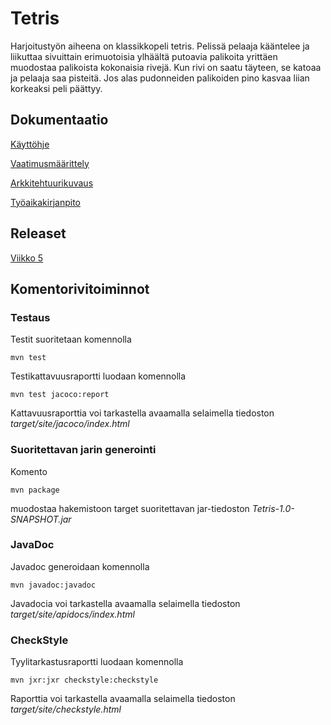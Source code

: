 # Tetris
Harjoitustyön aiheena on klassikkopeli tetris. Pelissä pelaaja kääntelee ja liikuttaa sivuittain erimuotoisia ylhäältä putoavia palikoita yrittäen muodostaa palikoista kokonaisia rivejä. Kun rivi on saatu täyteen, se katoaa ja pelaaja saa pisteitä. Jos alas pudonneiden palikoiden pino kasvaa liian korkeaksi peli päättyy.

## Dokumentaatio

[Käyttöhje](/dokumentaatio/kayttoohje.md)

[Vaatimusmäärittely](/dokumentaatio/vaatimusmaarittely.md)

[Arkkitehtuurikuvaus](/dokumentaatio/arkkitehtuuri.md)

[Työaikakirjanpito](/dokumentaatio/tuntikirjanpito.md)

## Releaset

[Viikko 5](https://github.com/helihyv/ot-harjoitustyo/releases/tag/Viikko5)

## Komentorivitoiminnot

### Testaus

Testit suoritetaan komennolla

`mvn test`

Testikattavuusraportti luodaan komennolla

`mvn test jacoco:report`

Kattavuusraporttia voi tarkastella avaamalla selaimella tiedoston _target/site/jacoco/index.html_

### Suoritettavan jarin generointi

Komento

`mvn package`

muodostaa hakemistoon target suoritettavan jar-tiedoston _Tetris-1.0-SNAPSHOT.jar_

### JavaDoc

Javadoc generoidaan komennolla

`mvn javadoc:javadoc`

Javadocia voi tarkastella avaamalla selaimella tiedoston _target/site/apidocs/index.html_

### CheckStyle

Tyylitarkastusraportti luodaan komennolla

`mvn jxr:jxr checkstyle:checkstyle`

Raporttia voi tarkastella avaamalla selaimella tiedoston _target/site/checkstyle.html_



